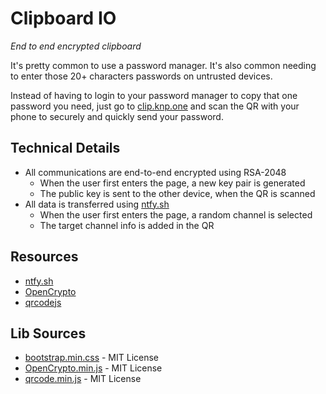 # Clipboard IO
*End to end encrypted clipboard*

It's pretty common to use a password manager. It's also common needing to enter those 20+ characters passwords on untrusted devices.

Instead of having to login to your password manager to copy that one password you need, just go to [clip.knp.one](https://clip.knp.one) and scan the QR with your phone to securely and quickly send your password.

## Technical Details

- All communications are end-to-end encrypted using RSA-2048
  - When the user first enters the page, a new key pair is generated
  - The public key is sent to the other device, when the QR is scanned
- All data is transferred using [ntfy.sh](https://ntfy.sh)
  - When the user first enters the page, a random channel is selected
  - The target channel info is added in the QR

## Resources

- [ntfy.sh](https://ntfy.sh)
- [OpenCrypto](https://github.com/safebash/opencrypto)
- [qrcodejs](https://github.com/davidshimjs/qrcodejs)

## Lib Sources

- [bootstrap.min.css](https://cdn.jsdelivr.net/npm/bootstrap@5.3.3/dist/css/bootstrap.min.css) - MIT License
- [OpenCrypto.min.js](https://cdn.jsdelivr.net/npm/opencrypto@1.5.5/src/OpenCrypto.min.js) - MIT License
- [qrcode.min.js](https://cdnjs.cloudflare.com/ajax/libs/qrcodejs/1.0.0/qrcode.min.js) - MIT License
